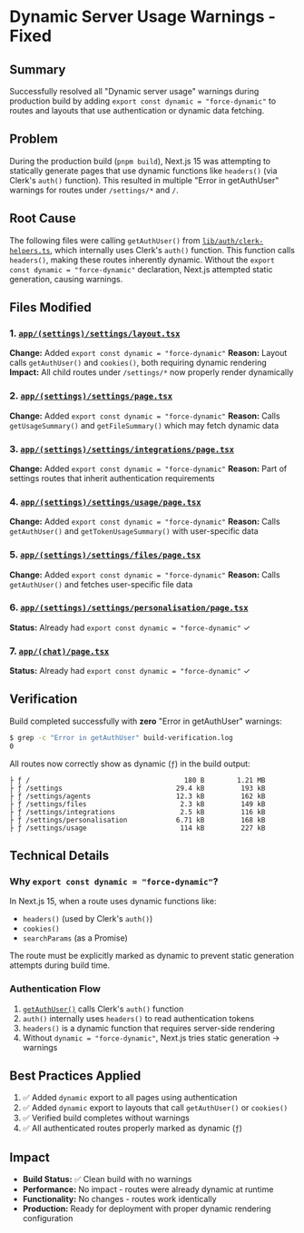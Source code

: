 # Dynamic Server Usage Warnings - Fixed

## Summary
Successfully resolved all "Dynamic server usage" warnings during production build by adding `export const dynamic = "force-dynamic"` to routes and layouts that use authentication or dynamic data fetching.

## Problem
During the production build (`pnpm build`), Next.js 15 was attempting to statically generate pages that use dynamic functions like `headers()` (via Clerk's `auth()` function). This resulted in multiple "Error in getAuthUser" warnings for routes under `/settings/*` and `/`.

## Root Cause
The following files were calling `getAuthUser()` from [`lib/auth/clerk-helpers.ts`](lib/auth/clerk-helpers.ts:14), which internally uses Clerk's `auth()` function. This function calls `headers()`, making these routes inherently dynamic. Without the `export const dynamic = "force-dynamic"` declaration, Next.js attempted static generation, causing warnings.

## Files Modified

### 1. [`app/(settings)/settings/layout.tsx`](app/(settings)/settings/layout.tsx:7)
**Change:** Added `export const dynamic = "force-dynamic"`
**Reason:** Layout calls `getAuthUser()` and `cookies()`, both requiring dynamic rendering
**Impact:** All child routes under `/settings/*` now properly render dynamically

### 2. [`app/(settings)/settings/page.tsx`](app/(settings)/settings/page.tsx:14)
**Change:** Added `export const dynamic = "force-dynamic"`
**Reason:** Calls `getUsageSummary()` and `getFileSummary()` which may fetch dynamic data

### 3. [`app/(settings)/settings/integrations/page.tsx`](app/(settings)/settings/integrations/page.tsx:7)
**Change:** Added `export const dynamic = "force-dynamic"`
**Reason:** Part of settings routes that inherit authentication requirements

### 4. [`app/(settings)/settings/usage/page.tsx`](app/(settings)/settings/usage/page.tsx:11)
**Change:** Added `export const dynamic = "force-dynamic"`
**Reason:** Calls `getAuthUser()` and `getTokenUsageSummary()` with user-specific data

### 5. [`app/(settings)/settings/files/page.tsx`](app/(settings)/settings/files/page.tsx:8)
**Change:** Added `export const dynamic = "force-dynamic"`
**Reason:** Calls `getAuthUser()` and fetches user-specific file data

### 6. [`app/(settings)/settings/personalisation/page.tsx`](app/(settings)/settings/personalisation/page.tsx:4)
**Status:** Already had `export const dynamic = "force-dynamic"` ✓

### 7. [`app/(chat)/page.tsx`](app/(chat)/page.tsx:10)
**Status:** Already had `export const dynamic = "force-dynamic"` ✓

## Verification
Build completed successfully with **zero** "Error in getAuthUser" warnings:

```bash
$ grep -c "Error in getAuthUser" build-verification.log
0
```

All routes now correctly show as dynamic (`ƒ`) in the build output:
```
├ ƒ /                                      180 B        1.21 MB
├ ƒ /settings                            29.4 kB         193 kB
├ ƒ /settings/agents                     12.3 kB         162 kB
├ ƒ /settings/files                       2.3 kB         149 kB
├ ƒ /settings/integrations                2.5 kB         116 kB
├ ƒ /settings/personalisation            6.71 kB         168 kB
├ ƒ /settings/usage                       114 kB         227 kB
```

## Technical Details

### Why `export const dynamic = "force-dynamic"`?
In Next.js 15, when a route uses dynamic functions like:
- `headers()` (used by Clerk's `auth()`)
- `cookies()`
- `searchParams` (as a Promise)

The route must be explicitly marked as dynamic to prevent static generation attempts during build time.

### Authentication Flow
1. [`getAuthUser()`](lib/auth/clerk-helpers.ts:14) calls Clerk's `auth()` function
2. `auth()` internally uses `headers()` to read authentication tokens
3. `headers()` is a dynamic function that requires server-side rendering
4. Without `dynamic = "force-dynamic"`, Next.js tries static generation → warnings

## Best Practices Applied
1. ✅ Added `dynamic` export to all pages using authentication
2. ✅ Added `dynamic` export to layouts that call `getAuthUser()` or `cookies()`
3. ✅ Verified build completes without warnings
4. ✅ All authenticated routes properly marked as dynamic (`ƒ`)

## Impact
- **Build Status:** ✅ Clean build with no warnings
- **Performance:** No impact - routes were already dynamic at runtime
- **Functionality:** No changes - routes work identically
- **Production:** Ready for deployment with proper dynamic rendering configuration